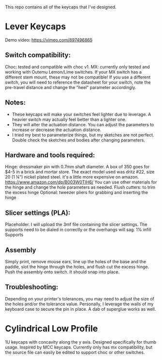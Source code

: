 This repo contains all of the keycaps that I've designed.

# Lever Keycaps
Demo video: https://vimeo.com/897496865

## Switch compatibility:
Choc: tested and compatible with choc v1.
MX: currently only tested and working with Outemu Lemon/Lime switches. If your MX switch has a different stem mount, these may not be compatible!
If you use a different switch, you will need to reference the datasheet for your switch, note the pre-travel distance and change the "heel" parameter accordingly.
    
## Notes:
- These keycaps will make your switches feel lighter due to leverage. A heavier switch may actually feel better than a lighter one.
- They will alter the actuation distance. You can adjust the parameters to increase or decrease the actuation distance.
- I tried my best to parameterize things, but my sketches are not perfect. Double check the sketches and bodies after changing parameters.

## Hardware and tools required: 
Hinge: dressmaker pin with 0.7mm shaft diameter. A box of 350 goes for $4-5 in a brick and mortar store. The exact model used was dritz #22, size 20 (1 ¼") nickel plated steel. it's a little more expensive on amazon. https://www.amazon.com/dp/B003W0TIH6/
You can use other materials for the hinge and change the hole parameters as needed.
Flush cutters: to trim the excess hinge
Optional: tweezer pliers for grabbing and inserting the hinge

## Slicer settings (PLA):
Placeholder. I will upload the 3mf file containing the slicer settings. The supports need to be dialed in correctly or the overhangs will sag.
1% infill
Supports

## Assembly
Simply print, remove mouse ears, line up the holes of the base and the paddle, slot the hinge through the holes, and flush cut the excess hinge. Push the assembly onto switch. It should snap into place.

## Troubleshooting:
Depending on your printer's tolerances, you may need to adjust the size of the holes and/or the tolerance value. 
Personally, I leverage the walls of my keyboard case to secure the pin in place. A dab of superglue works as well.

# Cylindrical Low Profile
1U keycaps with concavity along the y axis. Designed specifically for thumb usage. Inspired by MCC keycaps.
Currently only has mx compatibility, but the source file can easily be edited to support choc or other switches.
